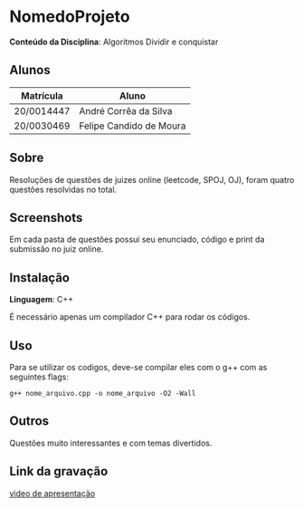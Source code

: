 # NomedoProjeto

**Conteúdo da Disciplina**: Algoritmos Dividir e conquistar<br>

## Alunos
|Matrícula | Aluno |
| -- | -- |
| 20/0014447  |  André Corrêa da Silva |
| 20/0030469  |  Felipe Candido de Moura |

## Sobre 
Resoluções de questões de juizes online (leetcode, SPOJ, OJ), foram quatro questões resolvidas no total.

## Screenshots
Em cada pasta de questões possui seu enunciado, código e print da submissão no juiz online.

## Instalação 
**Linguagem**: C++

É necessário apenas um compilador C++ para rodar os códigos.

## Uso
Para se utilizar os codigos, deve-se compilar eles com o g++ com as seguintes flags:
    
    g++ nome_arquivo.cpp -o nome_arquivo -O2 -Wall

## Outros 
Questões muito interessantes e com temas divertidos.

## Link da gravação

[video de apresentação](https://unbbr-my.sharepoint.com/:v:/g/personal/200014447_aluno_unb_br/EQhk65kJ9hJFvlKfoR7lazMBY5Rc4uTYKC5aPfC3v_y5Ng?e=a2Pm5H)


